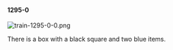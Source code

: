 #### 1295-0
![train-1295-0-0.png](https://github.com/lil-lab/nlvr/raw/master/nlvr/train/images/13/train-1295-0-0.png "train-1295-0-0.png")

There is a box with a black square and two blue items.